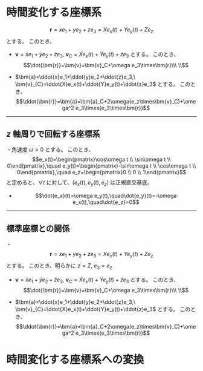 



# 時間変化する座標系

$$\bm{r}=xe_1+ye_2+ze_3=Xe_x(t)+Ye_y(t)+Ze_z$$
とする。
このとき、
- $\bm{v}=\dot{x}e_1+\dot{y}e_2+\dot{z}e_3,\ \bm{v}_{C}=\dot{X}e_x(t)+\dot{Y}e_y(t)+\dot{z}e_3$ とする。
このとき、
$$\dot{\bm{r}}=\bm{v}=\bm{v}_C+\omega e_3\times\bm{r}\\\ \\$$

- $\bm{a}=\ddot{x}e_1+\ddot{y}e_2+\ddot{z}e_3,\ \bm{v}_{C}=\ddot{X}e_x(t)+\ddot{Y}e_y(t)+\ddot{z}e_3$ とする。
このとき、
$$\ddot{\bm{r}}=\bm{a}=\bm{a}_C+2\omega(e_z\times\bm{v}_C)+\omega^2 e_3\times(e_3\times\bm{r})$$

---

## $z$ 軸周りで回転する座標系

・角速度 $\omega>0$ とする。
このとき、
$$e_x(t)=\begin{pmatrix}\cos\omega t \\ \sin\omega t \\ 0\end{pmatrix},\quad e_y(t)=\begin{pmatrix}-\sin\omega t \\ \cos\omega t \\ 0\end{pmatrix},\quad e_z=\begin{pmatrix}0 \\ 0 \\ 1\end{pmatrix}$$
と定めると、$\forall t\text{ に対して、}(e_x(t),e_y(t),e_z)$ は正規直交基底。
<br>

- $$\dot{e_x}(t)=\omega e_y(t),\quad\dot{e_y}(t)=-\omega e_x(t),\quad\dot{e_z}=0$$

---

## 標準座標との関係

・$$\bm{r}=xe_1+ye_2+ze_3=Xe_x(t)+Ye_y(t)+Ze_z$$
とする。
このとき、明らかに $z=Z,\ e_3=e_z$

- $\bm{v}=\dot{x}e_1+\dot{y}e_2+\dot{z}e_3,\ \bm{v}_{C}=\dot{X}e_x(t)+\dot{Y}e_y(t)+\dot{z}e_3$ とする。
このとき、
$$\dot{\bm{r}}=\bm{v}=\bm{v}_C+\omega e_3\times\bm{r}\\\ \\$$

- $\bm{a}=\ddot{x}e_1+\ddot{y}e_2+\ddot{z}e_3,\ \bm{v}_{C}=\ddot{X}e_x(t)+\ddot{Y}e_y(t)+\ddot{z}e_3$ とする。
このとき、
$$\ddot{\bm{r}}=\bm{a}=\bm{a}_C+2\omega(e_z\times\bm{v}_C)+\omega^2 e_3\times(e_3\times\bm{r})$$


# 時間変化する座標系への変換

